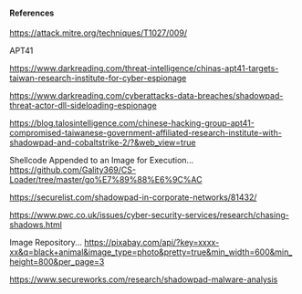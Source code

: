 


#### References

https://attack.mitre.org/techniques/T1027/009/

APT41

https://www.darkreading.com/threat-intelligence/chinas-apt41-targets-taiwan-research-institute-for-cyber-espionage

https://www.darkreading.com/cyberattacks-data-breaches/shadowpad-threat-actor-dll-sideloading-espionage

https://blog.talosintelligence.com/chinese-hacking-group-apt41-compromised-taiwanese-government-affiliated-research-institute-with-shadowpad-and-cobaltstrike-2/?&web_view=true

Shellcode Appended to an Image for Execution...
https://github.com/Gality369/CS-Loader/tree/master/go%E7%89%88%E6%9C%AC

https://securelist.com/shadowpad-in-corporate-networks/81432/

https://www.pwc.co.uk/issues/cyber-security-services/research/chasing-shadows.html

Image Repository...
https://pixabay.com/api/?key=xxxx-xx&q=black+animal&image_type=photo&pretty=true&min_width=600&min_height=800&per_page=3

https://www.secureworks.com/research/shadowpad-malware-analysis


